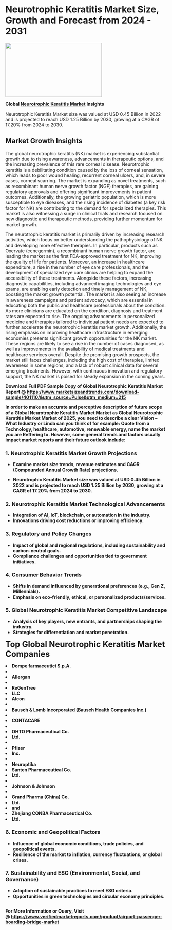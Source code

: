 <H1>Neurotrophic Keratitis Market Size, Growth and Forecast from 2024 - 2031</H1><img class="aligncenter size-medium wp-image-584254" src="https://thirdeyenews.in/wp-content/uploads/2024/09/Global-Market-Research-300x168.jpeg" alt="" width="300" height="168" /><p><strong>Global&nbsp;<a href="https://www.marketsizeandtrends.com/download-sample/401110/&amp;utm_source=Pulse&amp;utm_medium=215">Neurotrophic Keratitis Market</a> Insights</strong></p><p>Neurotrophic Keratitis Market size was valued at USD 0.45 Billion in 2022 and is projected to reach USD 1.25 Billion by 2030, growing at a CAGR of 17.20% from 2024 to 2030.</p><p><h2>Market Growth Insights</h2> <p>The global neurotrophic keratitis (NK) market is experiencing substantial growth due to rising awareness, advancements in therapeutic options, and the increasing prevalence of this rare corneal disease. Neurotrophic keratitis is a debilitating condition caused by the loss of corneal sensation, which leads to poor wound healing, recurrent corneal ulcers, and, in severe cases, corneal scarring. The market is expanding as novel treatments, such as recombinant human nerve growth factor (NGF) therapies, are gaining regulatory approvals and offering significant improvements in patient outcomes. Additionally, the growing geriatric population, which is more susceptible to eye diseases, and the rising incidence of diabetes (a key risk factor for NK) are contributing to the demand for specialized therapies. This market is also witnessing a surge in clinical trials and research focused on new diagnostic and therapeutic methods, providing further momentum for market growth.</p> <p><strong></strong></p> <p>The neurotrophic keratitis market is primarily driven by increasing research activities, which focus on better understanding the pathophysiology of NK and developing more effective therapies. In particular, products such as Oxervate (cenegermin), a recombinant human nerve growth factor, are leading the market as the first FDA-approved treatment for NK, improving the quality of life for patients. Moreover, an increase in healthcare expenditure, a rise in the number of eye care professionals, and the development of specialized eye care clinics are helping to expand the accessibility of these treatments. Alongside these factors, increasing diagnostic capabilities, including advanced imaging technologies and eye exams, are enabling early detection and timely management of NK, boosting the market growth potential. The market is also seeing an increase in awareness campaigns and patient advocacy, which are essential in educating both the public and healthcare professionals about the condition. As more clinicians are educated on the condition, diagnosis and treatment rates are expected to rise. The ongoing advancements in personalized medicine and therapies tailored to individual patient needs are expected to further accelerate the neurotrophic keratitis market growth. Additionally, the rising emphasis on improving healthcare infrastructure in emerging economies presents significant growth opportunities for the NK market. These regions are likely to see a rise in the number of cases diagnosed, as well as improvements in the availability of medical treatments and healthcare services overall. Despite the promising growth prospects, the market still faces challenges, including the high cost of therapies, limited awareness in some regions, and a lack of robust clinical data for several emerging treatments. However, with continuous innovation and regulatory support, the NK market is poised for steady expansion in the coming years.</p> <p><strong></p><p><span class=""><strong>Download Full PDF Sample Copy of Global Neurotrophic Keratitis Market Report</strong> @ <a href="https://www.marketsizeandtrends.com/download-sample/401110/&amp;utm_source=Pulse&amp;utm_medium=215" target="_blank">https://www.marketsizeandtrends.com/download-sample/401110/&amp;utm_source=Pulse&amp;utm_medium=215</a></span></p><p>In order to make an accurate and perceptive description of future scope of a Global&nbsp;Neurotrophic Keratitis Market Market as Global&nbsp;Neurotrophic Keratitis Market Market of 2025, you need to describe a clear Vision &ndash; What Industry or Linda can you think of for example: Quote from a Technology, healthcare, automotive, renewable energy, name the market you are Reffering to. However, some general trends and factors usually impact market reports and their future outlook include:</p><h3>1.&nbsp;<strong>Neurotrophic Keratitis Market Growth Projections</strong></h3><ul><li>Examine market size trends, revenue estimates and CAGR (Compounded Annual Growth Rate) projections.</li><li><p>Neurotrophic Keratitis Market size was valued at USD 0.45 Billion in 2022 and is projected to reach USD 1.25 Billion by 2030, growing at a CAGR of 17.20% from 2024 to 2030.</p></li></ul><h3>2.&nbsp;<strong>Neurotrophic Keratitis Market Technological Advancements</strong></h3><ul><li>Integration of AI, IoT, blockchain, or automation in the industry.</li><li>Innovations driving cost reductions or improving efficiency.</li></ul><h3>3.&nbsp;<strong>Regulatory and Policy Changes</strong></h3><ul><li>Impact of global and regional regulations, including sustainability and carbon-neutral goals.</li><li>Compliance challenges and opportunities tied to government initiatives.</li></ul><h3>4.&nbsp;<strong>Consumer Behavior Trends</strong></h3><ul><li>Shifts in demand influenced by generational preferences (e.g., Gen Z, Millennials).</li><li>Emphasis on eco-friendly, ethical, or personalized products/services.</li></ul><h3>5.&nbsp;<strong>Global Neurotrophic Keratitis Market Competitive Landscape</strong></h3><ul><li>Analysis of key players, new entrants, and partnerships shaping the industry.</li><li>Strategies for differentiation and market penetration.</li></ul><p data-pm-slice="1 1 []"><span style="color: inherit; font-family: inherit; font-size: 25px;">Top Global Neurotrophic Keratitis Market Companies</span></p><div class="" data-test-id=""><p><li>Dompe farmaceutici S.p.A.</li><li></li><li> Allergan</li><li></li><li> ReGenTree</li><li> LLC</li><li> Alcon</li><li></li><li> Bausch & Lomb Incorporated (Bausch Health Companies Inc.)</li><li></li><li> CONTACARE</li><li></li><li> OHTO Pharmaceutical Co.</li><li> Ltd.</li><li></li><li> Pfizer</li><li> Inc.</li><li></li><li> Neuroptika</li><li> Santen Pharmaceutical Co.</li><li> Ltd.</li><li></li><li> Johnson & Johnson</li><li></li><li> Grand Pharma (China) Co.</li><li> Ltd.</li><li> and</li><li> Zhejiang CONBA Pharmaceutical Co.</li><li> Ltd.</li></p></div><h3>6.&nbsp;<strong>Economic and Geopolitical Factors</strong></h3><ul><li>Influence of global economic conditions, trade policies, and geopolitical events.</li><li>Resilience of the market to inflation, currency fluctuations, or global crises.</li></ul><h3>7.&nbsp;<strong>Sustainability and ESG (Environmental, Social, and Governance)</strong></h3><ul><li>Adoption of sustainable practices to meet ESG criteria.</li><li>Opportunities in green technologies and circular economy principles.</li></ul><h2><strong style="font-size: 14px;">For More Information or Query, Visit @&nbsp;</strong><a style="background-color: #ffffff; font-size: 14px;" href="https://www.marketsizeandtrends.com/report/neurotrophic-keratitis-market/" target="_blank">https://www.verifiedmarketreports.com/product/airport-passenger-boarding-bridge-market</a></h2>

